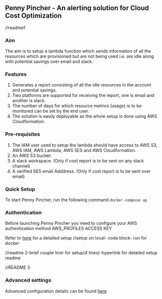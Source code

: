 ## Penny Pincher - An alerting solution for Cloud Cost Optimization

//readme1
### Aim 

The aim is to setup a lambda function which sends information of all the resources which are provisioned but are not being used i.e. are idle along with potential savings over email and slack.

### Features

1. Generates a report consisting of all the idle resources in the account and potential savings.
2. Two platforms are supported for receiving the report, one is email and another is slack.
3. The number of days for which resource metrics (usage) is to be monitored can be set by the end user.
4. The solution is easily deployable as the whole setup is done using AWS Cloudformation.

### Pre-requisites

1. The IAM user used to setup the lambda should have access to AWS S3, AWS IAM, AWS Lambda, AWS SES and AWS Cloudformation.
2. An AWS S3 bucket.
3. A slack workspace. (Only if cost report is to be sent on any slack channel)
4. A verified SES email Adddress. (Only if cost report is to be sent over email)

### Quick Setup

To start Penny Pincher, run the following command
        ```
        docker-compose up
        ```

### Authentication
Before launching Penny Pincher you need to configure your AWS authentication method
AWS_PROFILES
ACCESS KEY

Refer to [here](docs/setup_through_cloudformation.md)  for a detailed setup
//setup on local- code block- run for docker

//readme 2-brief couple liner for setup(4 lines)-hyperlink for detailed setup readme

//README 3
### Advanced settings
Advanced configuration details can be found [here](docs/advanced_settings.md)


